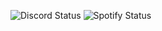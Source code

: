 <!--status-start-->
![Discord Status](https://img.shields.io/badge/Discord-dnd-red) ![Spotify Status](https://img.shields.io/badge/Listening%20to-Paint%20The%20Town%20Red%20by%20Doja%20Cat-1db954)
<!--status-end-->
